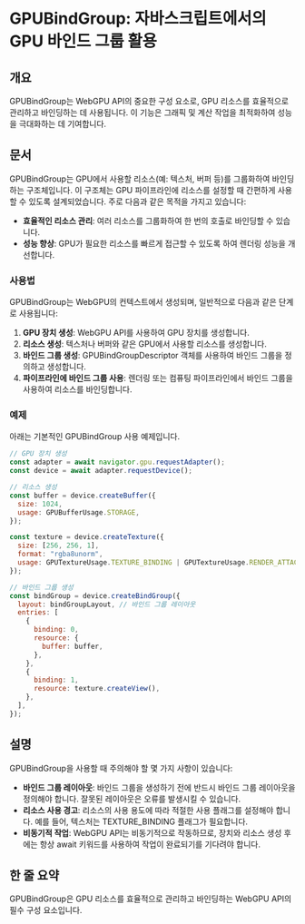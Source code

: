 <!--
Meta Description: # GPUBindGroup: 자바스크립트에서의 GPU 바인드 그룹 활용 ## 개요 GPUBindGroup는 WebGPU API의 중요한 구성 요소로, GPU 리소스를 효율적으로 관리하고 바인딩하는 데 사용됩니다. 이 기능은 그래픽 및 계산 작업을 최적화하여 성능을 극대...
Meta Keywords: 바인드, gpu, 리소스를, 리소스, const
-->

# GPUBindGroup: 자바스크립트에서의 GPU 바인드 그룹 활용

## 개요
GPUBindGroup는 WebGPU API의 중요한 구성 요소로, GPU 리소스를 효율적으로 관리하고 바인딩하는 데 사용됩니다. 이 기능은 그래픽 및 계산 작업을 최적화하여 성능을 극대화하는 데 기여합니다.

## 문서
GPUBindGroup는 GPU에서 사용할 리소스(예: 텍스처, 버퍼 등)를 그룹화하여 바인딩하는 구조체입니다. 이 구조체는 GPU 파이프라인에 리소스를 설정할 때 간편하게 사용할 수 있도록 설계되었습니다. 주로 다음과 같은 목적을 가지고 있습니다:

- **효율적인 리소스 관리**: 여러 리소스를 그룹화하여 한 번의 호출로 바인딩할 수 있습니다.
- **성능 향상**: GPU가 필요한 리소스를 빠르게 접근할 수 있도록 하여 렌더링 성능을 개선합니다.

### 사용법
GPUBindGroup는 WebGPU의 컨텍스트에서 생성되며, 일반적으로 다음과 같은 단계로 사용됩니다:

1. **GPU 장치 생성**: WebGPU API를 사용하여 GPU 장치를 생성합니다.
2. **리소스 생성**: 텍스처나 버퍼와 같은 GPU에서 사용할 리소스를 생성합니다.
3. **바인드 그룹 생성**: GPUBindGroupDescriptor 객체를 사용하여 바인드 그룹을 정의하고 생성합니다.
4. **파이프라인에 바인드 그룹 사용**: 렌더링 또는 컴퓨팅 파이프라인에서 바인드 그룹을 사용하여 리소스를 바인딩합니다.

### 예제
아래는 기본적인 GPUBindGroup 사용 예제입니다.

```javascript
// GPU 장치 생성
const adapter = await navigator.gpu.requestAdapter();
const device = await adapter.requestDevice();

// 리소스 생성
const buffer = device.createBuffer({
  size: 1024,
  usage: GPUBufferUsage.STORAGE,
});

const texture = device.createTexture({
  size: [256, 256, 1],
  format: "rgba8unorm",
  usage: GPUTextureUsage.TEXTURE_BINDING | GPUTextureUsage.RENDER_ATTACHMENT,
});

// 바인드 그룹 생성
const bindGroup = device.createBindGroup({
  layout: bindGroupLayout, // 바인드 그룹 레이아웃
  entries: [
    {
      binding: 0,
      resource: {
        buffer: buffer,
      },
    },
    {
      binding: 1,
      resource: texture.createView(),
    },
  ],
});
```

## 설명
GPUBindGroup을 사용할 때 주의해야 할 몇 가지 사항이 있습니다:

- **바인드 그룹 레이아웃**: 바인드 그룹을 생성하기 전에 반드시 바인드 그룹 레이아웃을 정의해야 합니다. 잘못된 레이아웃은 오류를 발생시킬 수 있습니다.
- **리소스 사용 경고**: 리소스의 사용 용도에 따라 적절한 사용 플래그를 설정해야 합니다. 예를 들어, 텍스처는 TEXTURE_BINDING 플래그가 필요합니다.
- **비동기적 작업**: WebGPU API는 비동기적으로 작동하므로, 장치와 리소스 생성 후에는 항상 await 키워드를 사용하여 작업이 완료되기를 기다려야 합니다.

## 한 줄 요약
GPUBindGroup은 GPU 리소스를 효율적으로 관리하고 바인딩하는 WebGPU API의 필수 구성 요소입니다.